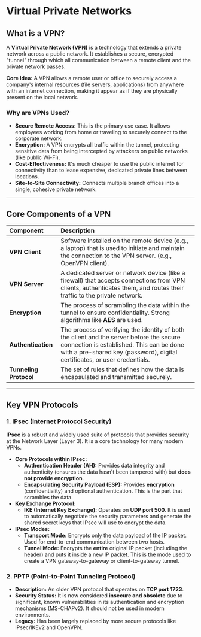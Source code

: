 # Virtual Private Networks
## What is a VPN?

A **Virtual Private Network (VPN)** is a technology that extends a private network across a public network. It establishes a secure, encrypted "tunnel" through which all communication between a remote client and the private network passes.

**Core Idea:** A VPN allows a remote user or office to securely access a company's internal resources (file servers, applications) from anywhere with an internet connection, making it appear as if they are physically present on the local network.

### Why are VPNs Used?
*   **Secure Remote Access:** This is the primary use case. It allows employees working from home or traveling to securely connect to the corporate network.
*   **Encryption:** A VPN encrypts all traffic within the tunnel, protecting sensitive data from being intercepted by attackers on public networks (like public Wi-Fi).
*   **Cost-Effectiveness:** It's much cheaper to use the public internet for connectivity than to lease expensive, dedicated private lines between locations.
*   **Site-to-Site Connectivity:** Connects multiple branch offices into a single, cohesive private network.

---

## Core Components of a VPN

| Component | Description |
| :--- | :--- |
| **VPN Client** | Software installed on the remote device (e.g., a laptop) that is used to initiate and maintain the connection to the VPN server. (e.g., OpenVPN client). |
| **VPN Server** | A dedicated server or network device (like a firewall) that accepts connections from VPN clients, authenticates them, and routes their traffic to the private network. |
| **Encryption** | The process of scrambling the data within the tunnel to ensure confidentiality. Strong algorithms like **AES** are used. |
| **Authentication** | The process of verifying the identity of both the client and the server before the secure connection is established. This can be done with a pre-shared key (password), digital certificates, or user credentials. |
| **Tunneling Protocol**| The set of rules that defines how the data is encapsulated and transmitted securely. |

---

## Key VPN Protocols

### 1. IPsec (Internet Protocol Security)
**IPsec** is a robust and widely used suite of protocols that provides security at the Network Layer (Layer 3). It is a core technology for many modern VPNs.

*   **Core Protocols within IPsec:**
    *   **Authentication Header (AH):** Provides data integrity and authenticity (ensures the data hasn't been tampered with) but **does not provide encryption**.
    *   **Encapsulating Security Payload (ESP):** Provides **encryption** (confidentiality) and optional authentication. This is the part that scrambles the data.
*   **Key Exchange Protocol:**
    *   **IKE (Internet Key Exchange):** Operates on **UDP port 500**. It is used to automatically negotiate the security parameters and generate the shared secret keys that IPsec will use to encrypt the data.
*   **IPsec Modes:**
    *   **Transport Mode:** Encrypts only the data payload of the IP packet. Used for end-to-end communication between two hosts.
    *   **Tunnel Mode:** Encrypts the **entire** original IP packet (including the header) and puts it inside a new IP packet. This is the mode used to create a VPN gateway-to-gateway or client-to-gateway tunnel.

### 2. PPTP (Point-to-Point Tunneling Protocol)
*   **Description:** An older VPN protocol that operates on **TCP port 1723**.
*   **Security Status:** It is now considered **insecure and obsolete** due to significant, known vulnerabilities in its authentication and encryption mechanisms (MS-CHAPv2). It should not be used in modern environments.
*   **Legacy:** Has been largely replaced by more secure protocols like IPsec/IKEv2 and OpenVPN.
